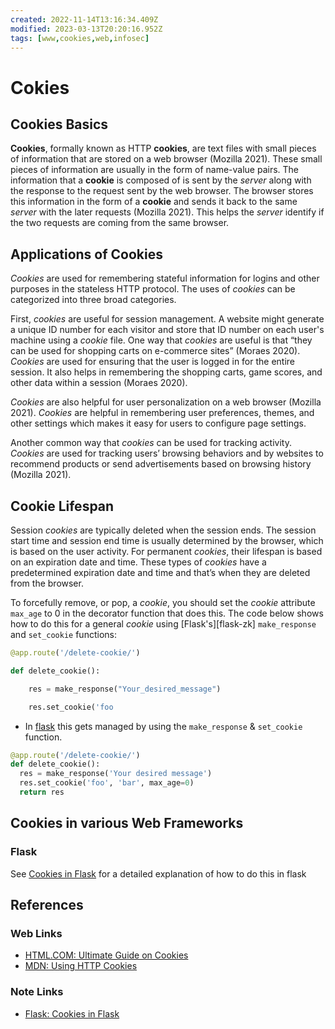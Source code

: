 ```yaml
---
created: 2022-11-14T13:16:34.409Z
modified: 2023-03-13T20:20:16.952Z
tags: [www,cookies,web,infosec]
---
```

# Cokies

## Cookies Basics

**Cookies**, formally known as HTTP **cookies**,
are text files with small pieces of
information that are stored on a web browser (Mozilla 2021).
These small pieces of information are usually in the form of name-value pairs.
The information that a **cookie** is composed of is sent by the *server* along with
the response to the request sent by the web browser.
The browser stores this information in the form of a **cookie** and sends it back to
the same *server* with the later requests (Mozilla 2021).
This helps the *server* identify if the two requests are coming from the same browser.

## Applications of Cookies

*Cookies* are used for remembering stateful information for logins and
other purposes in the stateless HTTP protocol.
The uses of *cookies* can be categorized into three broad categories.

First, *cookies* are useful for session management.
A website might generate a unique ID number for each visitor and
store that ID number on each user's machine using a *cookie* file.
One way that *cookies* are useful is that “they can be used for shopping carts on
e-commerce sites” (Moraes 2020).
*Cookies* are used for ensuring that the user is logged in for the entire session.
It also helps in remembering the shopping carts, game scores,
and other data within a session (Moraes 2020).

*Cookies* are also helpful for user personalization on a web browser (Mozilla 2021).
*Cookies* are helpful in remembering user preferences, themes,
and other settings which makes it easy for users to configure page settings.

Another common way that *cookies* can be used for tracking activity.
*Cookies* are used for tracking users’ browsing behaviors and
by websites to recommend products or
send advertisements based on browsing history (Mozilla 2021).

## Cookie Lifespan

Session *cookies* are typically deleted when the session ends.
The session start time and session end time is usually determined by the browser,
which is based on the user activity.
For permanent *cookies*, their lifespan is based on an expiration date and time.
These types of *cookies* have a predetermined expiration date and
time and that’s when they are deleted from the browser.

To forcefully remove, or pop, a *cookie*,
you should set the *cookie* attribute `max_age` to
0 in the decorator function that does this.
The code below shows how to do this for
a general *cookie* using [Flask's][flask-zk]
`make_response` and `set_cookie` functions:

```py
@app.route('/delete-cookie/')

def delete_cookie():

    res = make_response("Your_desired_message")

    res.set_cookie('foo
```

* In [flask](flask.md) this gets managed by
using the `make_response` & `set_cookie` function.

```python
@app.route('/delete-cookie/')
def delete_cookie():
  res = make_response('Your desired message')
  res.set_cookie('foo', 'bar', max_age=0)
  return res
```

## Cookies in various Web Frameworks

### Flask

See [Cookies in Flask](flask.md#cookies-in-flask) for
a detailed explanation of how to do this in flask

## References

### Web Links

* [HTML.COM: Ultimate Guide on Cookies][cookies-guide]
* [MDN: Using HTTP Cookies][mdn-cookies]

<!-- hidden references -->
[cookies-guide]: https://html.com/resources/cookies-ultimate-guide/ "HTML.COM: Ultimate Guide on Cookies"
[mdn-cookies]: https://developer.mozilla.org/en-US/docs/Web/HTTP/Cookies "MDN: Using HTTP Cookies"

### Note Links

* [Flask: Cookies in Flask][flask-cookies-zk]

<!-- Hidden Reference Links Below Here -->
[flask-cookies-zk]: ./flask.md#cookies-in-flask "Flask: Cookies in Flask"
